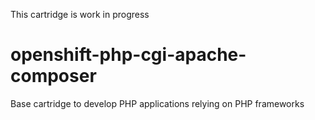 This cartridge is work in progress

# openshift-php-cgi-apache-composer
Base cartridge to develop PHP applications relying on PHP frameworks
